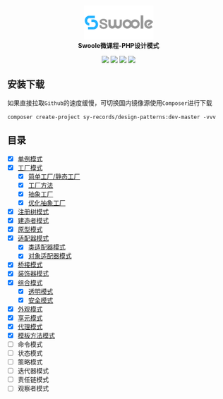 <p align="center">
  <a href="https://course.swoole-cloud.com">
    <img src="swoolee-logo.png">
  </a>
  <br>
  <b>Swoole微课程-PHP设计模式</b>
</p>
<p align="center">
  <a href="https://qq52o.me"><img src="https://img.shields.io/badge/contact-@Luffy-orange.svg?style=flat"></a>
  <img src="https://poser.pugx.org/sy-records/design-patterns/license">
  <a href="https://packagist.org/packages/sy-records/design-patterns"><img src="https://poser.pugx.org/sy-records/design-patterns/downloads"></a>
  <a href="https://github.com/sy-records/design-patterns/graphs/contributors"><img src="https://img.shields.io/github/contributors/sy-records/design-patterns"></a>
</p>

## 安装下载

如果直接拉取`Github`的速度缓慢，可切换国内镜像源使用`Composer`进行下载

```shell
composer create-project sy-records/design-patterns:dev-master -vvv
```

## 目录

* [x] [单例模式](Singleton)
* [x] [工厂模式](Factory)
    * [x] [简单工厂/静态工厂](Factory/SimpleFactory)
    * [x] [工厂方法](Factory/FactoryMethod)
    * [x] [抽象工厂](Factory/AbstractFactory)
    * [x] [优化抽象工厂](Factory/OptimizeAbstractFactory)
* [x] [注册树模式](RegistryTree)
* [x] [建造者模式](Builder)
* [x] [原型模式](Prototype)
* [x] [适配器模式](Adapter)
    * [x] [类适配器模式](Adapter/ClassAdapter)
    * [x] [对象适配器模式](Adapter/ObjectAdapter)
* [x] [桥接模式](Bridge)
* [x] [装饰器模式](Decorator)
* [x] [组合模式](Composite)
    * [x] [透明模式](Composite/Transparent)
    * [x] [安全模式](Composite/Safe)
* [x] [外观模式](Facade)
* [x] [享元模式](Flyweight)
* [x] [代理模式](Proxy)
* [x] [模板方法模式](TemplateMethod)
* [ ] 命令模式
* [ ] 状态模式
* [ ] 策略模式
* [ ] 迭代器模式
* [ ] 责任链模式
* [ ] 观察者模式
